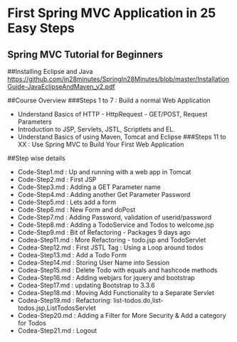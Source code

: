 # First Spring MVC Application in 25 Easy Steps
## Spring MVC Tutorial for Beginners
##Installing Eclipse and Java
https://github.com/in28minutes/SpringIn28Minutes/blob/master/InstallationGuide-JavaEclipseAndMaven_v2.pdf

##Course Overview
###Steps 1 to 7 : Build a normal Web Application
- Understand Basics of HTTP - HttpRequest - GET/POST, Request Parameters
- Introduction to JSP, Servlets, JSTL, Scriptlets and EL.
- Understand Basics of using Maven, Tomcat and Eclipse
###Steps 11 to XX : Use Spring MVC to Build Your First Web Application

##Step wise details
- Code-Step1.md : Up and running with a web app in Tomcat
- Code-Step2.md :	First JSP
- Code-Step3.md :	Adding a GET Parameter name
- Code-Step4.md :	Adding another Get Parameter Password
- Code-Step5.md : Lets add a form
- Code-Step6.md :	New Form and doPost
- Code-Step7.md :	Adding Password, validation of userid/password
- Code-Step8.md :	Adding a TodoService and Todos to welcome.jsp
- Code-Step9.md :	Bit of Refactoring - Packages	9 days ago
- Codea-Step11.md : More Refactoring - todo.jsp and TodoServlet
- Codea-Step12.md	: First JSTL Tag : Using a Loop around todos	
- Codea-Step13.md	: Add a Todo Form
- Codea-Step14.md	: Storing User Name into Session	
- Codea-Step15.md	: Delete Todo with equals and hashcode methods
- Codea-Step16.md	: Adding webjars for jquery and bootstrap
- Codea-Step17.md	: updating Bootstrap to 3.3.6
- Codea-Step18.md	: Moving Add Functionality to a Separate Servlet
- Codea-Step19.md	: Refactoring: list-todos.do,list-todos.jsp,ListTodosServlet
- Codea-Step20.md	: Adding a Filter for More Security & Add a category for Todos
- Codea-Step21.md	: Logout
